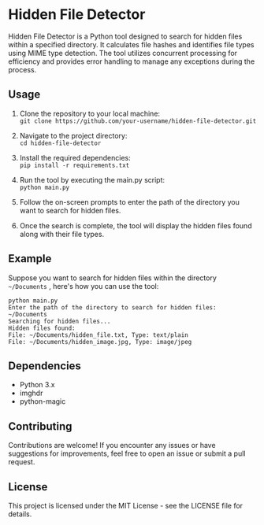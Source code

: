 # Hidden File Detector

Hidden File Detector is a Python tool designed to search for hidden files within a specified directory. It calculates file hashes and identifies file types using MIME type detection. The tool utilizes concurrent processing for efficiency and provides error handling to manage any exceptions during the process.

## Usage

1. Clone the repository to your local machine:</br>
  ```git clone https://github.com/your-username/hidden-file-detector.git```

2. Navigate to the project directory:</br>
  ```cd hidden-file-detector```

3. Install the required dependencies:</br>
  ```pip install -r requirements.txt```

4. Run the tool by executing the main.py script:</br>
  ```python main.py```

5. Follow the on-screen prompts to enter the path of the directory you want to search for hidden files.

6. Once the search is complete, the tool will display the hidden files found along with their file types.

## Example

Suppose you want to search for hidden files within the directory `~/Documents` , here's how you can use the tool:</br>
```
python main.py
Enter the path of the directory to search for hidden files: ~/Documents
Searching for hidden files...
Hidden files found:
File: ~/Documents/hidden_file.txt, Type: text/plain
File: ~/Documents/hidden_image.jpg, Type: image/jpeg
```

## Dependencies

* Python 3.x
* imghdr
* python-magic

## Contributing

Contributions are welcome! If you encounter any issues or have suggestions for improvements, feel free to open an issue or submit a pull request.

## License

This project is licensed under the MIT License - see the LICENSE file for details.
